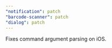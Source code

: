 ```yaml
---
"notification": patch
"barcode-scanner": patch
"dialog": patch
---
```


Fixes command argument parsing on iOS.
